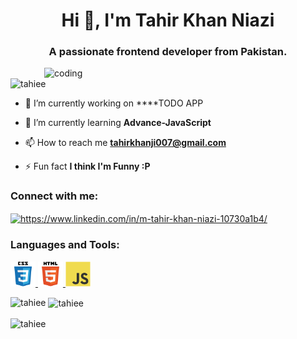 <h1 align="center">Hi 👋, I'm Tahir Khan Niazi</h1>
<h3 align="center">A passionate frontend developer from Pakistan.</h3>

<img align='right' alt='coding' width='450px' src='https://user-images.githubusercontent.com/69011963/137184767-79a13ec7-1bb3-4341-a6da-3a149c9c159a.gif'>

<p align="left"> <img src="https://komarev.com/ghpvc/?username=tahiee&label=Profile%20views&color=0e75b6&style=flat" alt="tahiee" /> </p>


- 🔭 I’m currently working on ****TODO APP

- 🌱 I’m currently learning **Advance-JavaScript**

- 📫 How to reach me **tahirkhanji007@gmail.com**

- ⚡ Fun fact **I think I'm Funny :P**

<h3 align="left">Connect with me:</h3>
<p align="left">
<a href="https://linkedin.com/in/https://www.linkedin.com/in/m-tahir-khan-niazi-10730a1b4/" target="blank"><img align="center" src="https://raw.githubusercontent.com/rahuldkjain/github-profile-readme-generator/master/src/images/icons/Social/linked-in-alt.svg" alt="https://www.linkedin.com/in/m-tahir-khan-niazi-10730a1b4/" height="30" width="40" /></a>
</p>

<h3 align="left">Languages and Tools:</h3>
<p align="left"> <a href="https://www.w3schools.com/css/" target="_blank" rel="noreferrer"> <img src="https://raw.githubusercontent.com/devicons/devicon/master/icons/css3/css3-original-wordmark.svg" alt="css3" width="40" height="40"/> </a> <a href="https://www.w3.org/html/" target="_blank" rel="noreferrer"> <img src="https://raw.githubusercontent.com/devicons/devicon/master/icons/html5/html5-original-wordmark.svg" alt="html5" width="40" height="40"/> </a> <a href="https://developer.mozilla.org/en-US/docs/Web/JavaScript" target="_blank" rel="noreferrer"> <img src="https://raw.githubusercontent.com/devicons/devicon/master/icons/javascript/javascript-original.svg" alt="javascript" width="40" height="40"/> </a> </p>

<p><img align="left" src="https://github-readme-stats.vercel.app/api/top-langs?username=tahiee&show_icons=true&locale=en&layout=compact" alt="tahiee" /></p>

<p>&nbsp;<img align="center" src="https://github-readme-stats.vercel.app/api?username=tahiee&show_icons=true&locale=en" alt="tahiee" /></p>

<p><img align="center" src="https://github-readme-streak-stats.herokuapp.com/?user=tahiee&" alt="tahiee" /></p>
